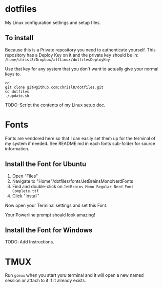 # dotfiles
My Linux configuration settings and setup files.

## To install

Because this is a Private repository you need to authenticate yourself.
This repository has a Deploy Key on it and the private key should be in:
`/home/chrisl8/Dropbox/allLinux/dotfilesDeployKey`

Use that key for any system that you don't want to actually give your normal keys to.

```shell
cd
git clone git@github.com:chrisl8/dotfiles.git
cd dotfiles
./update.sh
```

TODO: Script the contents of my Linux setup doc.

# Fonts

Fonts are vendored here so that I can easily set them up for the terminal of my system if needed.
See README.md in each fonts sub-folder for source information.

## Install the Font for Ubuntu
1. Open "Files"
2. Navigate to "Home"/dotfiles/fonts/JetBrainsMonoNerdFonts
3. Find and double-click on `JetBrains Mono Regular Nerd Font Complete.ttf`
4. Click "Install"

Now open your Terminal settings and set this Font.

Your Powerline prompt should look amazing!

## Install the Font for Windows

TODO: Add Instructions.

# TMUX

Run `gomux` when you start yoru terminal and it will open a new named session or attach to it if it already exists.

